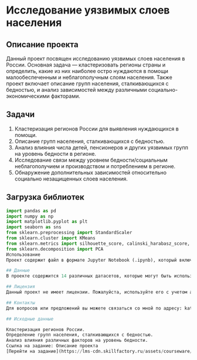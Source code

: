 # Исследование уязвимых слоев населения

## Описание проекта
Данный проект посвящен исследованию уязвимых слоев населения в России. Основная задача — кластеризовать регионы страны и определить, какие из них наиболее остро нуждаются в помощи малообеспеченным и неблагополучным слоям населения. Также проект включает описание групп населения, сталкивающихся с бедностью, и анализ зависимостей между различными социально-экономическими факторами.

## Задачи
1. Кластеризация регионов России для выявления нуждающихся в помощи.
2. Описание групп населения, сталкивающихся с бедностью.
3. Анализ влияния числа детей, пенсионеров и других уязвимых групп на уровень бедности в регионе.
4. Исследование связи между уровнем бедности/социальным неблагополучием и производством и потреблением в регионе.
5. Обнаружение дополнительных зависимостей относительно социально незащищенных слоев населения.

## Загрузка библиотек
```python
import pandas as pd
import numpy as np
import matplotlib.pyplot as plt
import seaborn as sns
from sklearn.preprocessing import StandardScaler
from sklearn.cluster import KMeans
from sklearn.metrics import silhouette_score, calinski_harabasz_score, davies_bouldin_score
from sklearn.decomposition import PCA
Использование
Проект содержит файл в формате Jupyter Notebook (.ipynb), который включает в себя все необходимые шаги для анализа данных и кластеризации регионов.

## Данные
В проекте содержится 14 различных датасетов, которые могут быть использованы для исследования новых задач. Данные могут быть загружены и проанализированы с помощью предоставленного кода в Jupyter Notebook.

## Лицензия
Данный проект не имеет лицензии. Пожалуйста, используйте его с учетом авторских прав.

## Контакты
Для вопросов или предложений вы можете связаться со мной по адресу: kattybond2501@gmail.com.

## Исходные данные

Кластеризация регионов России.
Определение групп населения, сталкивающихся с бедностью.
Анализ влияния различных факторов на уровень бедности.
Ссылка на задание: Описание проекта
[Перейти на задание](https://lms-cdn.skillfactory.ru/assets/courseware/v1/2b02afa4970591d0c8583fd248ee0e95/asset-v1:SkillFactory+DSPR-2.0+14JULY2021+type@asset+block/DSPR_%D0%98%D1%82%D0%BE%D0%B3%D0%BE%D0%B2%D1%8B%D0%B9_%D0%BF%D1%80%D0%BE%D0%B5%D0%BA%D1%82_%D0%91%D1%80%D0%B8%D1%84_3_%D0%9E%D0%BF%D1%80%D0%B5%D0%B4%D0%B5%D0%BB%D0%B5%D0%BD%D0%B8%D0%B5_%D1%83%D1%8F%D0%B7%D0%B2%D0%B8%D0%BC%D1%8B%D1%85_%D0%B3%D1%80%D1%83%D0%BF%D0%BF_%D0%BD%D0%B0%D1%81%D0%B5%D0%BB%D0%B5%D0%BD%D0%B8%D1%8F.pdf)


